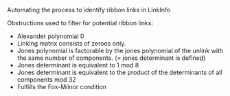 Automating the process to identify ribbon links in LinkInfo

Obstructions used to filter for potential ribbon links:
 - Alexander polynomial 0
 - Linking matrix consists of zeroes only.
 - Jones polynomial is factorable by the jones polynomial of the unlink with the same number of components. (= jones determinant is defined)
 - Jones determinant is equivalent to 1 mod 8
 - Jones determinant is equivalent to the product of the determinants of all components mod 32
 - Fulfills the Fox-Milnor condition
